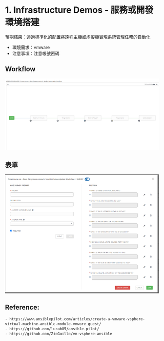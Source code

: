 # 1. Infrastructure Demos - 服務或開發環境搭建

預期結果：透過標準化的配置將遠程主機或虛擬機實現系統管理任務的自動化

- 環境需求：vmware
- 注意事項：注意帳號密碼

## Workflow
![](images/01.png)

## 表單
![](images/02.png)



## Reference:
    - https://www.ansiblepilot.com/articles/create-a-vmware-vsphere-virtual-machine-ansible-module-vmware_guest/
    - https://github.com/lucab85/ansible-pilot/
    - https://github.com/ZioGuillo/vm-vsphere-ansible
